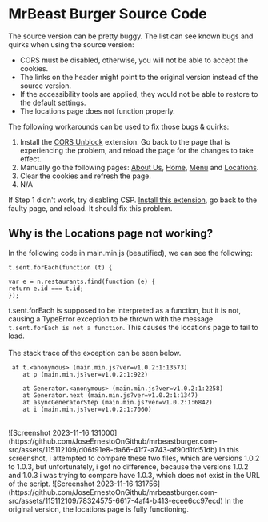 # MrBeast Burger Source Code
The source version can be pretty buggy. The list can see known bugs and quirks when using the source version:
* CORS must be disabled, otherwise, you will not be able to accept the cookies.
* The links on the header might point to the original version instead of the source version.
* If the accessibility tools are applied, they would not be able to restore to the default settings.
* The locations page does not function properly.

The following workarounds can be used to fix those bugs &amp; quirks:
1. Install the <a href="https://chrome.google.com/webstore/detail/cors-unblock/lfhmikememgdcahcdlaciloancbhjino">CORS Unblock</a> extension. Go back to the page that is experiencing the problem, and reload the page for the changes to take effect.
2. Manually go the following pages: <a href="https://joseernestoongithub.github.io/mrbeastburger.com-src/www.mrbeastburger.com/about/index.html">About Us</a>, <a href="https://joseernestoongithub.github.io/mrbeastburger.com-src/www.mrbeastburger.com/index.html">Home</a>, <a href="https://joseernestoongithub.github.io/mrbeastburger.com-src/www.mrbeastburger.com/menu/index.html">Menu</a> and <a href="https://joseernestoongithub.github.io/mrbeastburger.com-src/www.mrbeastburger.com/locations/index.html">Locations</a>.
3. Clear the cookies and refresh the page.
4. N/A

If Step 1 didn't work, try disabling CSP. <a href="https://chrome.google.com/webstore/detail/disable-content-security/ieelmcmcagommplceebfedjlakkhpden">Install this extension</a>, go back to the faulty page, and reload. It should fix this problem.

## Why is the Locations page not working?
In the following code in main.min.js (beautified), we can see the following:
```
t.sent.forEach(function (t) {

var e = n.restaurants.find(function (e) {
return e.id === t.id;
});
```
t.sent.forEach is supposed to be interpreted as a function, but it is not, causing a TypeError exception to be thrown with the message `t.sent.forEach is not a function`. This causes the locations page to fail to load. <br/><br/>
The stack trace of the exception can be seen below.
```
 at t.<anonymous> (main.min.js?ver=v1.0.2:1:13573)
    at p (main.min.js?ver=v1.0.2:1:922)

    at Generator.<anonymous> (main.min.js?ver=v1.0.2:1:2258)
    at Generator.next (main.min.js?ver=v1.0.2:1:1347)
    at asyncGeneratorStep (main.min.js?ver=v1.0.2:1:6842)
    at i (main.min.js?ver=v1.0.2:1:7060)
```
<br/>
![Screenshot 2023-11-16 131000](https://github.com/JoseErnestoOnGithub/mrbeastburger.com-src/assets/115112109/d06f91e8-da66-41f7-a743-af90d1fd51db)
In this screenshot, i attempted to compare these two files, which are versions 1.0.2 to 1.0.3, but unfortunately, i got no difference, because the versions 1.0.2 and 1.0.3 i was trying to compare have 1.0.3, which does not exist in the URL of the script.
![Screenshot 2023-11-16 131756](https://github.com/JoseErnestoOnGithub/mrbeastburger.com-src/assets/115112109/78324575-6617-4af4-b413-ecee6cc97ecd)
In the original version, the locations page is fully functioning.
